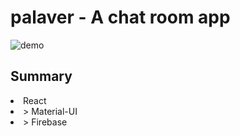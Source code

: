# palaver - A chat room app

![demo](/public/palaver-gif.gif)

## Summary

<li>React</li>
<li>> Material-UI</li>
<li>> Firebase</li>
